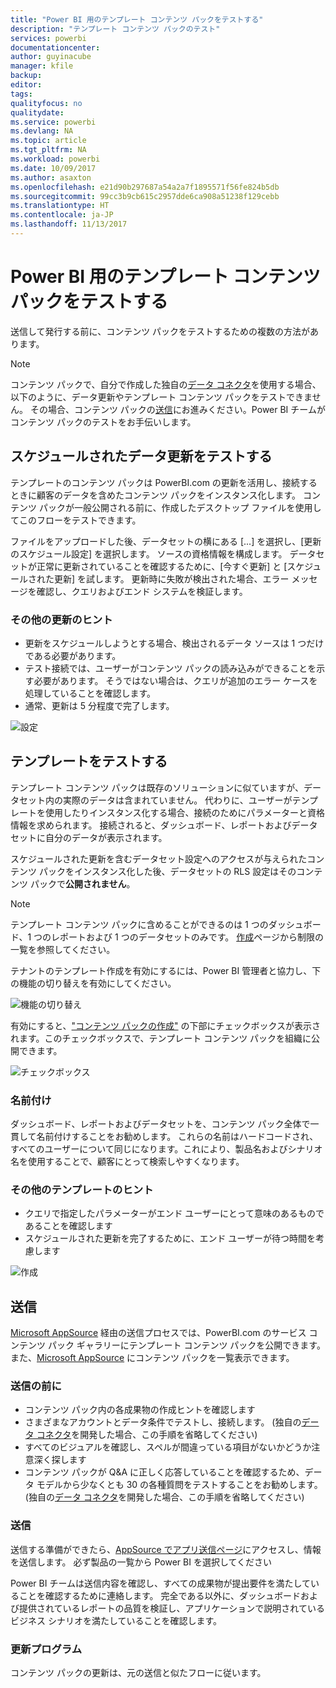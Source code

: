```yaml
---
title: "Power BI 用のテンプレート コンテンツ パックをテストする"
description: "テンプレート コンテンツ パックのテスト"
services: powerbi
documentationcenter: 
author: guyinacube
manager: kfile
backup: 
editor: 
tags: 
qualityfocus: no
qualitydate: 
ms.service: powerbi
ms.devlang: NA
ms.topic: article
ms.tgt_pltfrm: NA
ms.workload: powerbi
ms.date: 10/09/2017
ms.author: asaxton
ms.openlocfilehash: e21d90b297687a54a2a7f1895571f56fe824b5db
ms.sourcegitcommit: 99cc3b9cb615c2957dde6ca908a51238f129cebb
ms.translationtype: HT
ms.contentlocale: ja-JP
ms.lasthandoff: 11/13/2017
---
```

# <a name="testing-template-content-packs-for-power-bi"></a>Power BI 用のテンプレート コンテンツ パックをテストする
送信して発行する前に、コンテンツ パックをテストするための複数の方法があります。  

> [!NOTE]
> コンテンツ パックで、自分で作成した独自の[データ コネクタ](https://aka.ms/DataConnectors)を使用する場合、以下のように、データ更新やテンプレート コンテンツ パックをテストできません。 その場合、コンテンツ パックの[送信](#submission)にお進みください。Power BI チームがコンテンツ パックのテストをお手伝いします。
> 
> 

## <a name="testing-scheduled-data-refresh"></a>スケジュールされたデータ更新をテストする
テンプレートのコンテンツ パックは PowerBI.com の更新を活用し、接続するときに顧客のデータを含めたコンテンツ パックをインスタンス化します。 コンテンツ パックが一般公開される前に、作成したデスクトップ ファイルを使用してこのフローをテストできます。

ファイルをアップロードした後、データセットの横にある [...] を選択し、[更新のスケジュール設定] を選択します。 ソースの資格情報を構成します。 データセットが正常に更新されていることを確認するために、[今すぐ更新] と [スケジュールされた更新] を試します。 更新時に失敗が検出された場合、エラー メッセージを確認し、クエリおよびエンド システムを検証します。

### <a name="additional-refresh-tips"></a>その他の更新のヒント
* 更新をスケジュールしようとする場合、検出されるデータ ソースは 1 つだけである必要があります。  
* テスト接続では、ユーザーがコンテンツ パックの読み込みができることを示す必要があります。 そうではない場合は、クエリが追加のエラー ケースを処理していることを確認します。  
* 通常、更新は 5 分程度で完了します。  

![設定](media/template-content-pack-testing/scheduledrefresh.png)

<a name="templates"></a>

## <a name="testing-templates"></a>テンプレートをテストする
テンプレート コンテンツ パックは既存のソリューションに似ていますが、データセット内の実際のデータは含まれていません。 代わりに、ユーザーがテンプレートを使用したりインスタンス化する場合、接続のためにパラメーターと資格情報を求められます。 接続されると、ダッシュボード、レポートおよびデータセットに自分のデータが表示されます。 

スケジュールされた更新を含むデータセット設定へのアクセスが与えられたコンテンツ パックをインスタンス化した後、データセットの RLS 設定はそのコンテンツ パックで**公開されません**。  

> [!NOTE]
> テンプレート コンテンツ パックに含めることができるのは 1 つのダッシュボード、1 つのレポートおよび 1 つのデータセットのみです。 [作成](template-content-pack-authoring.md#restrictions)ページから制限の一覧を参照してください。 
> 
> 

テナントのテンプレート作成を有効にするには、Power BI 管理者と協力し、下の機能の切り替えを有効にしてください。 

![機能の切り替え](media/template-content-pack-testing/featureswitch.png)

有効にすると、["コンテンツ パックの作成"](https://app.powerbi.com/groups/me/publish-content/) の下部にチェックボックスが表示されます。このチェックボックスで、テンプレート コンテンツ パックを組織に公開できます。 

![チェックボックス](media/template-content-pack-testing/checkbox.png)

### <a name="naming"></a>名前付け
ダッシュボード、レポートおよびデータセットを、コンテンツ パック全体で一貫して名前付けすることをお勧めします。 これらの名前はハードコードされ、すべてのユーザーについて同じになります。これにより、製品名およびシナリオ名を使用することで、顧客にとって検索しやすくなります。

### <a name="additional-template-tips"></a>その他のテンプレートのヒント
* クエリで指定したパラメーターがエンド ユーザーにとって意味のあるものであることを確認します
* スケジュールされた更新を完了するために、エンド ユーザーが待つ時間を考慮します

![作成](media/template-content-pack-testing/createtemplate.png)

<a name="submission"></a>

## <a name="submission"></a>送信
[Microsoft AppSource](https://appsource.microsoft.com/en-us/partners/list-an-app) 経由の送信プロセスでは、PowerBI.com のサービス コンテンツ パック ギャラリーにテンプレート コンテンツ パックを公開できます。また、[Microsoft AppSource](http://appsource.microsoft.com) にコンテンツ パックを一覧表示できます。

### <a name="before-submission"></a>送信の前に
* コンテンツ パック内の各成果物の作成ヒントを確認します
* さまざまなアカウントとデータ条件でテストし、接続します。 (独自の[データ コネクタ](https://aka.ms/DataConnectors)を開発した場合、この手順を省略してください)
* すべてのビジュアルを確認し、スペルが間違っている項目がないかどうか注意深く探します
* コンテンツ パックが Q&A に正しく応答していることを確認するため、データ モデルから少なくとも 30 の各種質問をテストすることをお勧めします。 (独自の[データ コネクタ](https://aka.ms/DataConnectors)を開発した場合、この手順を省略してください)

### <a name="submission"></a>送信
送信する準備ができたら、[AppSource でアプリ送信ページ](https://appsource.microsoft.com/en-us/partners/list-an-app)にアクセスし、情報を送信します。 必ず製品の一覧から Power BI を選択してください

Power BI チームは送信内容を確認し、すべての成果物が提出要件を満たしていることを確認するために連絡します。 完全である以外に、ダッシュボードおよび提供されているレポートの品質を検証し、アプリケーションで説明されているビジネス シナリオを満たしていることを確認します。

### <a name="updates"></a>更新プログラム
コンテンツ パックの更新は、元の送信と似たフローに従います。 

